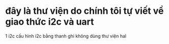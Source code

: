 # đây là thư viện do chính tôi tự viết về giao thức i2c và uart 
1 i2c 
cấu hình i2c bằng thanh ghi không dùng thư viện hal 
